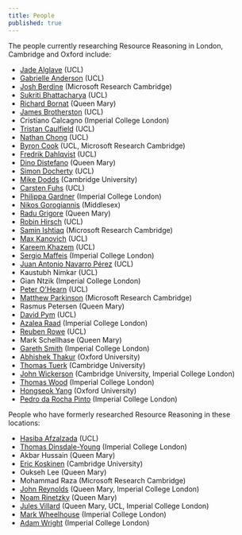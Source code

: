 ```yaml
---
title: People
published: true
---
```


The people currently researching Resource Reasoning in London, Cambridge and Oxford include:

* [Jade Alglave](http://www0.cs.ucl.ac.uk/staff/J.Alglave/) (UCL)
* [Gabrielle Anderson](http://www0.cs.ucl.ac.uk/people/G.Anderson) (UCL)
* [Josh Berdine](http://research.microsoft.com/en-us/people/jjb/) (Microsoft Research Cambridge)
* [Sukriti Bhattacharya](http://www0.cs.ucl.ac.uk/people/S.Bhattacharya) (UCL)
* [Richard Bornat](http://www.eecs.qmul.ac.uk/~richard/) (Queen Mary)
* [James Brotherston](http://www0.cs.ucl.ac.uk/staff/J.Brotherston/) (UCL)
* Cristiano Calcagno (Imperial College London)
* [Tristan Caulfield](http://www0.cs.ucl.ac.uk/people/T.Caulfield/) (UCL)
* [Nathan Chong](http://www0.cs.ucl.ac.uk/people/N.Chong.html) (UCL)
* [Byron Cook](http://www0.cs.ucl.ac.uk/staff/b.cook/) (UCL, Microsoft Research Cambridge)
* [Fredrik Dahlqvist](http://www0.cs.ucl.ac.uk/people/F.Dahlqvist.html) (UCL)
* [Dino Distefano](http://www.eecs.qmul.ac.uk/~ddino/ddino_homepage/About_me.html) (Queen Mary)
* [Simon Docherty](http://www0.cs.ucl.ac.uk/people/S.Docherty.html) (UCL)
* [Mike Dodds](http://www.cl.cam.ac.uk/~md466/) (Cambridge University)
* [Carsten Fuhs](http://www.cs.ucl.ac.uk/staff/C.Fuhs/) (UCL)
* [Philippa Gardner](http://www.doc.ic.ac.uk/~pg) (Imperial College London)
* [Nikos Gorogiannis](http://www.eis.mdx.ac.uk/staffpages/nikosgkorogiannis/) (Middlesex)
* [Radu Grigore](http://rgrig.appspot.com/) (Queen Mary)
* [Robin Hirsch](http://www0.cs.ucl.ac.uk/people/R.Hirsch.html) (UCL)
* [Samin Ishtiaq](http://research.microsoft.com/en-us/people/sishtiaq/) (Microsoft Research Cambridge)
* [Max Kanovich](http://www.eecs.qmul.ac.uk/~mik/) (UCL)
* [Kareem Khazem](http://www.karkhaz.com/) (UCL)
* [Sergio Maffeis](http://www.doc.ic.ac.uk/~maffeis) (Imperial College London)
* [Juan Antonio Navarro Pérez](http://navarroj.com/research/) (UCL)
* Kaustubh Nimkar (UCL)
* Gian Ntzik (Imperial College London)
* [Peter O'Hearn](http://www0.cs.ucl.ac.uk/staff/p.ohearn/) (UCL)
* [Matthew Parkinson](http://www.cl.cam.ac.uk/~mjp41/) (Microsoft Research Cambridge)
* Rasmus Petersen (Queen Mary)
* [David Pym](http://www0.cs.ucl.ac.uk/staff/D.Pym/) (UCL)
* [Azalea Raad](http://www.doc.ic.ac.uk/~azalea/) (Imperial College London)
* [Reuben Rowe](http://www0.cs.ucl.ac.uk/staff/R.Rowe/) (UCL)
* Mark Schellhase (Queen Mary)
* [Gareth Smith](http://www.doc.ic.ac.uk/~gds) (Imperial College London)
* [Abhishek Thakur](http://www.cs.ox.ac.uk/people/abhishek.thakur/) (Oxford University)
* [Thomas Tuerk](http://www.cl.cam.ac.uk/~tt291/) (Cambridge University)
* [John Wickerson](http://www.cl.cam.ac.uk/~jpw48/) (Cambridge University, Imperial College London)
* [Thomas Wood](http://www.doc.ic.ac.uk/~tw1509) (Imperial College London)
* [Hongseok Yang](http://www.cs.ox.ac.uk/people/hongseok.yang/Public/Home.html) (Oxford University)
* [Pedro da Rocha Pinto](http://www.doc.ic.ac.uk/~pmd09/) (Imperial College London)

People who have formerly researched Resource Reasoning in these locations:

* [Hasiba Afzalzada](http://www0.cs.ucl.ac.uk/people/H.Afzalzada.html) (UCL)
* [Thomas Dinsdale-Young](http://www.doc.ic.ac.uk/~td202) (Imperial College London)
* Akbar Hussain (Queen Mary)
* [Eric Koskinen](http://cs.nyu.edu/~ejk/) (Cambridge University)
* Oukseh Lee (Queen Mary)
* Mohammad Raza (Microsoft Research Cambridge)
* [John Reynolds](http://www.cs.cmu.edu/~jcr/) (Queen Mary, Imperial College London)
* [Noam Rinetzky](http://www.cs.tau.ac.il/~maon/) (Queen Mary)
* [Jules Villard](http://www.doc.ic.ac.uk/~jvillar1/) (Queen Mary, UCL, Imperial College London)
* [Mark Wheelhouse](http://www.doc.ic.ac.uk/~mjw03) (Imperial College London)
* [Adam Wright](http://www.doc.ic.ac.uk/~adw07) (Imperial College London)